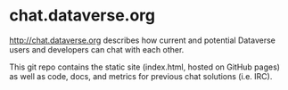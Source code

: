 # chat.dataverse.org 

http://chat.dataverse.org describes how current and potential Dataverse users and developers can chat with each other.

This git repo contains the static site (index.html, hosted on GitHub pages) as well as code, docs, and metrics for previous chat solutions (i.e. IRC).
